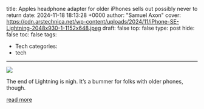 title: Apples headphone adapter for older iPhones sells out possibly never to return
date: 2024-11-18 18:13:28 +0000
author: "Samuel Axon"
cover: https://cdn.arstechnica.net/wp-content/uploads/2024/11/iPhone-SE-Lightning-2048x930-1-1152x648.jpeg
draft: false
top: false
type: post
hide: false
toc: false
tags:
  - Tech
categories:
  - tech
---

![](https://cdn.arstechnica.net/wp-content/uploads/2024/11/iPhone-SE-Lightning-2048x930-1-1152x648.jpeg)

The end of Lightning is nigh. It’s a bummer for folks with older phones, though.

[read more](https://arstechnica.com/gadgets/2024/11/apples-headphone-adapter-for-older-iphones-sells-out-possibly-never-to-return/)
